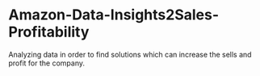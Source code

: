 # Amazon-Data-Insights2Sales-Profitability
Analyzing data in order to find solutions which can increase the sells and profit for the company.

